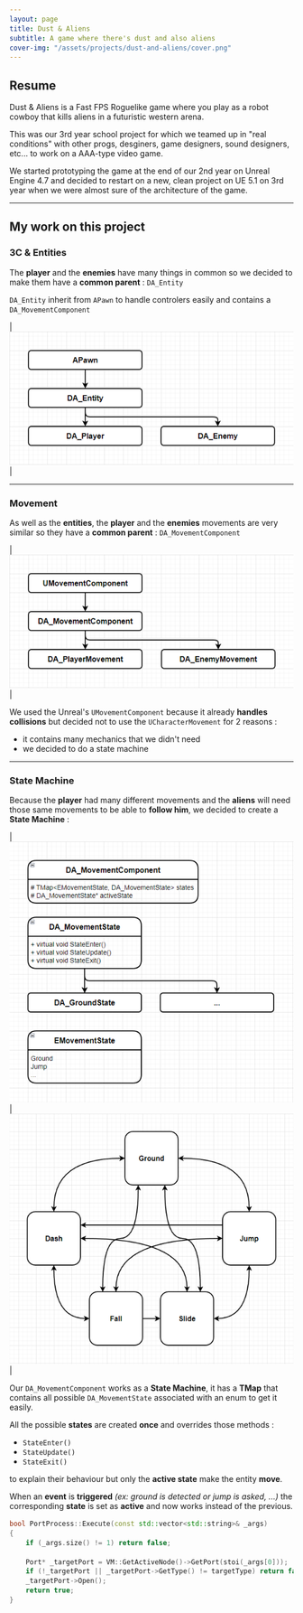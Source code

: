 ```yaml
---
layout: page
title: Dust & Aliens
subtitle: A game where there's dust and also aliens
cover-img: "/assets/projects/dust-and-aliens/cover.png"
---
```


## Resume
Dust & Aliens is a Fast FPS Roguelike game where you play as a robot cowboy that kills aliens in a futuristic western arena.

This was our 3rd year school project for which we teamed up in "real conditions" with other progs, desginers, game designers, sound designers, etc... to work on a AAA-type video game.

We started prototyping the game at the end of our 2nd year on Unreal Engine 4.7 and decided to restart on a new, clean project on UE 5.1 on 3rd year when we were almost sure of the architecture of the game.

<hr>

## My work on this project
### 3C & Entities

The **player** and the **enemies** have many things in common so we decided to make them have a **common parent** : `DA_Entity`

`DA_Entity` inherit from `APawn` to handle controlers easily and contains a `DA_MovementComponent`

| [![uml_actors](/assets/projects/dust-and-aliens/uml_actors.png)](/assets/projects/dust-and-aliens/uml_actors.png) |

<hr>

### Movement

As well as the **entities**, the **player** and the **enemies** movements are very similar so they have a **common parent** : `DA_MovementComponent`

| [![uml_movements](/assets/projects/dust-and-aliens/uml_movements.png)](/assets/projects/dust-and-aliens/uml_movements.png) |

We used the Unreal's `UMovementComponent` because it already **handles collisions** but decided not to use the `UCharacterMovement` for 2 reasons :
- it contains many mechanics that we didn't need
- we decided to do a state machine

<hr>

### State Machine

Because the **player** had many different movements and the **aliens** will need those same movements to be able to **follow him**, we decided to create a **State Machine** :

| [![uml_movement_fsm](/assets/projects/dust-and-aliens/uml_movement_fsm.png)](/assets/projects/dust-and-aliens/uml_movement_fsm.png) | [![movement_states](/assets/projects/dust-and-aliens/movement_states.png)](/assets/projects/dust-and-aliens/movement_states.png) |

Our `DA_MovementComponent` works as a **State Machine**, it has a **TMap** that contains all possible `DA_MovementState` associated with an enum to get it easily.

All the possible **states** are created **once** and overrides those methods :
- `StateEnter()`
- `StateUpdate()`
- `StateExit()`

to explain their behaviour but only the **active state** make the entity **move**.

When an **event** is **triggered** *(ex: ground is detected or jump is asked, ...)* the corresponding **state** is set as **active** and now works instead of the previous.

```cpp
bool PortProcess::Execute(const std::vector<std::string>& _args)
{
	if (_args.size() != 1) return false;
	
	Port* _targetPort = VM::GetActiveNode()->GetPort(stoi(_args[0]));
	if (!_targetPort || _targetPort->GetType() != targetType) return false;
	_targetPort->Open();
	return true;
}
```